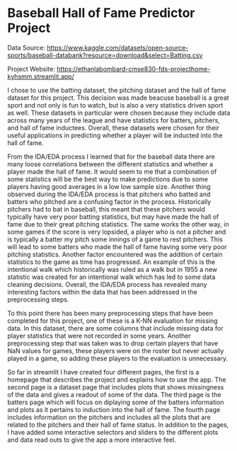 # Baseball Hall of Fame Predictor Project
Data Source: https://www.kaggle.com/datasets/open-source-sports/baseball-databank?resource=download&select=Batting.csv

Project Website: https://ethanlabombard-cmse830-fds-projecthome-kyhsmm.streamlit.app/

I chose to use the batting dataset, the pitching dataset and the hall of fame dataset for this project. This decision was made beacuse baseball is a great sport and not only is fun to watch, but is also a very statistics driven sport as well. These datasets in particular were chosen because they include data across many years of the league and have statistics for batters, pitchers, and hall of fame inductees. Overall, these datasets were chosen for their useful applications in predicting whether a player will be inducted into the hall of fame.

From the IDA/EDA process I learned that for the baseball data there are many loose correlations between the different statistics and whether a player made the hall of fame. It would seem to me that a combination of some statistics will be the best way to make predictions due to some players having good averages in a low low sample size. Another thing observed during the IDA/EDA process is that pitchers who batted and batters who pitched are a confusing factor in the process. Historically pitchers had to bat in baseball, this meant that these pitchers would typically have very poor batting statistics, but may have made the hall of fame due to their great pitching statistics. The same works the other way, in some games if the score is very lopsided, a player who is not a pitcher and is typically a batter my pitch some innings of a game to rest pitchers. This will lead to some batters who made the hall of fame having some very poor pitching statistics. Another factor encountered was the addition of certain statistics to the game as time has progressed. An example of this is the intentional walk which historically was ruled as a walk but in 1955 a new statistic was created for an intentional walk which has led to some data cleaning decisions. Overall, the IDA/EDA process has revealed many interesting factors within the data that has been addressed in the preprocessing steps.

To this point there has been many preprocessing steps that have been completed for this project, one of these is a K-NN evaluation for missing data. In this dataset, there are some columns that include missing data for player statistics that were not recorded in some years. Another preprocessing step that was taken was to drop certain players that have NaN values for games, these players were on the roster but never actually played in a game, so adding these players to the evaluation is unnecessary. 

So far in streamlit I have created four different pages, the first is a homepage that describes the project and explains how to use the app. The second page is a dataset page that includes plots that shows missingness of the data and gives a readout of some of the data. The third page is the batters page which will focus on diplaying some of the batters information and plots as it pertains to induction into the hall of fame. The fourth page includes information on the pitchers and includes all the plots that are related to the pitchers and their hall of fame status. In addition to the pages, I have added some interactive selectors and sliders to the different plots and data read outs to give the app a more interactive feel.
